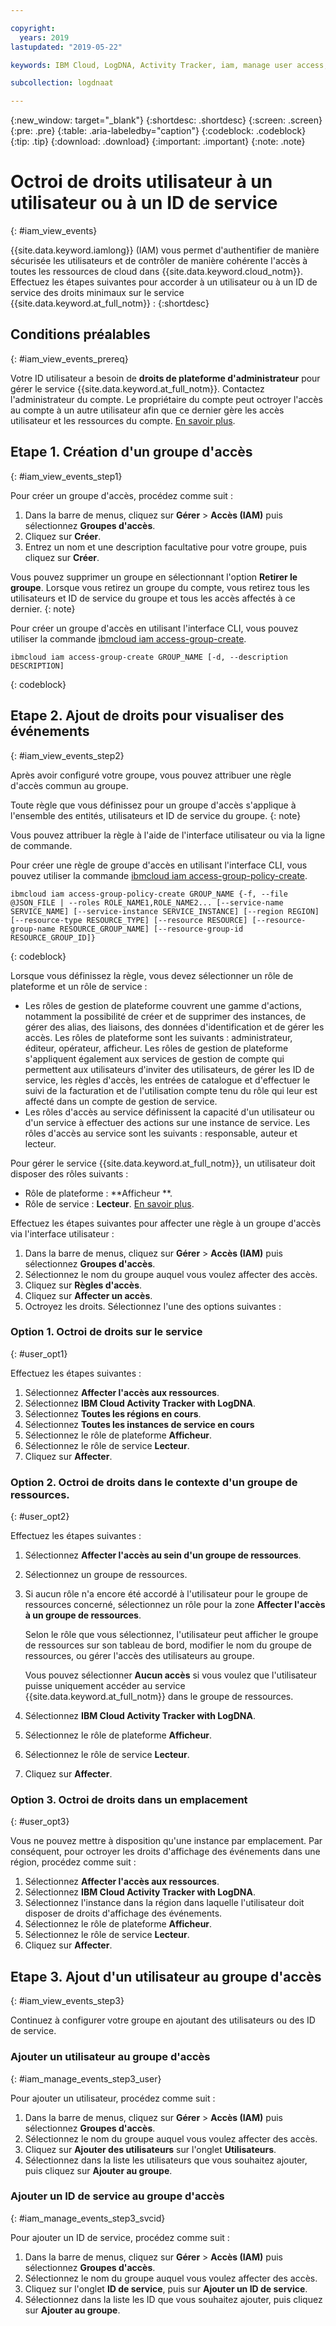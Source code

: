 ```yaml
---

copyright:
  years: 2019
lastupdated: "2019-05-22"

keywords: IBM Cloud, LogDNA, Activity Tracker, iam, manage user access, viewer

subcollection: logdnaat

---
```


{:new_window: target="_blank"}
{:shortdesc: .shortdesc}
{:screen: .screen}
{:pre: .pre}
{:table: .aria-labeledby="caption"}
{:codeblock: .codeblock}
{:tip: .tip}
{:download: .download}
{:important: .important}
{:note: .note}

 
# Octroi de droits utilisateur à un utilisateur ou à un ID de service
{: #iam_view_events}

{{site.data.keyword.iamlong}} (IAM) vous permet d'authentifier de manière sécurisée les utilisateurs et de contrôler de manière cohérente l'accès à toutes les ressources de cloud dans {{site.data.keyword.cloud_notm}}. Effectuez les étapes suivantes pour accorder à un utilisateur ou à un ID de service des droits minimaux sur le service {{site.data.keyword.at_full_notm}} : 
{:shortdesc}

## Conditions préalables
{: #iam_view_events_prereq}

Votre ID utilisateur a besoin de **droits de plateforme d'administrateur** pour gérer le service {{site.data.keyword.at_full_notm}}. Contactez l'administrateur du compte. Le propriétaire du compte peut octroyer l'accès au compte à un autre utilisateur afin que ce dernier gère les accès utilisateur et les ressources du compte. [En savoir plus](/docs/iam?topic=iam-userroles).




## Etape 1. Création d'un groupe d'accès
{: #iam_view_events_step1}

Pour créer un groupe d'accès, procédez comme suit :

1. Dans la barre de menus, cliquez sur **Gérer** &gt; **Accès (IAM)** puis sélectionnez **Groupes d'accès**.
2. Cliquez sur **Créer**.
3. Entrez un nom et une description facultative pour votre groupe, puis cliquez sur **Créer**.

Vous pouvez supprimer un groupe en sélectionnant l'option **Retirer le groupe**. Lorsque vous retirez un groupe du compte, vous retirez tous les utilisateurs et ID de service du groupe et tous les accès affectés à ce dernier.
{: note}

Pour créer un groupe d'accès en utilisant l'interface CLI, vous pouvez utiliser la commande [ibmcloud iam access-group-create](/docs/cli/reference/ibmcloud?topic=cloud-cli-ibmcloud_commands_iam#ibmcloud_iam_access_group_create).
```
ibmcloud iam access-group-create GROUP_NAME [-d, --description DESCRIPTION]
```
{: codeblock}



## Etape 2. Ajout de droits pour visualiser des événements
{: #iam_view_events_step2}

Après avoir configuré votre groupe, vous pouvez attribuer une règle d'accès commun au groupe. 

Toute règle que vous définissez pour un groupe d'accès s'applique à l'ensemble des entités, utilisateurs et ID de service du groupe. 
{: note}

Vous pouvez attribuer la règle à l'aide de l'interface utilisateur ou via la ligne de commande.

Pour créer une règle de groupe d'accès en utilisant l'interface CLI, vous pouvez utiliser la commande [ibmcloud iam access-group-policy-create](/docs/cli/reference/ibmcloud?topic=cloud-cli-ibmcloud_commands_iam#ibmcloud_iam_access_group_policy_create).

```
ibmcloud iam access-group-policy-create GROUP_NAME {-f, --file @JSON_FILE | --roles ROLE_NAME1,ROLE_NAME2... [--service-name SERVICE_NAME] [--service-instance SERVICE_INSTANCE] [--region REGION] [--resource-type RESOURCE_TYPE] [--resource RESOURCE] [--resource-group-name RESOURCE_GROUP_NAME] [--resource-group-id RESOURCE_GROUP_ID]}
```
{: codeblock}

Lorsque vous définissez la règle, vous devez sélectionner un rôle de plateforme et un rôle de service : 
* Les rôles de gestion de plateforme couvrent une gamme d'actions, notamment la possibilité de créer et de supprimer des instances, de gérer des alias, des liaisons, des données d'identification et de gérer les accès. Les rôles de plateforme sont les suivants : administrateur, éditeur, opérateur, afficheur. Les rôles de gestion de plateforme s'appliquent également aux services de gestion de compte qui permettent aux utilisateurs d'inviter des utilisateurs, de gérer les ID de service, les règles d'accès, les entrées de catalogue et d'effectuer le suivi de la facturation et de l'utilisation compte tenu du rôle qui leur est affecté dans un compte de gestion de service.
* Les rôles d'accès au service définissent la capacité d'un utilisateur ou d'un service à effectuer des actions sur une instance de service. Les rôles d'accès au service sont les suivants : responsable, auteur et lecteur.

Pour gérer le service {{site.data.keyword.at_full_notm}}, un utilisateur doit disposer des rôles suivants : 
* Rôle de plateforme : **Afficheur **.  
* Rôle de service : **Lecteur**.
[En savoir plus](/docs/services/Activity-Tracker-with-LogDNA?topic=logdnaat-iam#iam).



Effectuez les étapes suivantes pour affecter une règle à un groupe d'accès via l'interface utilisateur :

1. Dans la barre de menus, cliquez sur **Gérer** &gt; **Accès (IAM)** puis sélectionnez **Groupes d'accès**.
2. Sélectionnez le nom du groupe auquel vous voulez affecter des accès. 
3. Cliquez sur **Règles d'accès**.
4. Cliquez sur **Affecter un accès**.
5. Octroyez les droits. Sélectionnez l'une des options suivantes : 


### Option 1. Octroi de droits sur le service
{: #user_opt1}

Effectuez les étapes suivantes : 

1. Sélectionnez **Affecter l'accès aux ressources**.
2. Sélectionnez **IBM Cloud Activity Tracker with LogDNA**.
3. Sélectionnez **Toutes les régions en cours**.
4. Sélectionnez **Toutes les instances de service en cours**
5. Sélectionnez le rôle de plateforme **Afficheur**.
6. Sélectionnez le rôle de service **Lecteur**.
7. Cliquez sur **Affecter**.

### Option 2. Octroi de droits dans le contexte d'un groupe de ressources. 
{: #user_opt2}

Effectuez les étapes suivantes : 

1. Sélectionnez **Affecter l'accès au sein d'un groupe de ressources**.
2. Sélectionnez un groupe de ressources.
3. Si aucun rôle n'a encore été accordé à l'utilisateur pour le groupe de ressources concerné, sélectionnez un rôle pour la zone **Affecter l'accès à un groupe de ressources**. 

    Selon le rôle que vous sélectionnez, l'utilisateur peut afficher le groupe de ressources sur son tableau de bord, modifier le nom du groupe de ressources, ou gérer l'accès des utilisateurs au groupe. 
    
    Vous pouvez sélectionner **Aucun accès** si vous voulez que l'utilisateur puisse uniquement accéder au service {{site.data.keyword.at_full_notm}} dans le groupe de ressources.

4. Sélectionnez **IBM Cloud Activity Tracker with LogDNA**.
5. Sélectionnez le rôle de plateforme **Afficheur**.
6. Sélectionnez le rôle de service **Lecteur**.
7. Cliquez sur **Affecter**.

### Option 3. Octroi de droits dans un emplacement
{: #user_opt3}

Vous ne pouvez mettre à disposition qu'une instance par emplacement. Par conséquent, pour octroyer les droits d'affichage des événements dans une région, procédez comme suit :  

1. Sélectionnez **Affecter l'accès aux ressources**.
2. Sélectionnez **IBM Cloud Activity Tracker with LogDNA**.
3. Sélectionnez l'instance dans la région dans laquelle l'utilisateur doit disposer de droits d'affichage des événements. 
4. Sélectionnez le rôle de plateforme **Afficheur**.
5. Sélectionnez le rôle de service **Lecteur**.
6. Cliquez sur **Affecter**.


## Etape 3. Ajout d'un utilisateur au groupe d'accès
{: #iam_view_events_step3}

Continuez à configurer votre groupe en ajoutant des utilisateurs ou des ID de service.

### Ajouter un utilisateur au groupe d'accès
{: #iam_manage_events_step3_user}

Pour ajouter un utilisateur, procédez comme suit :

1. Dans la barre de menus, cliquez sur **Gérer** &gt; **Accès (IAM)** puis sélectionnez **Groupes d'accès**.
2. Sélectionnez le nom du groupe auquel vous voulez affecter des accès. 
3. Cliquez sur **Ajouter des utilisateurs** sur l'onglet **Utilisateurs**.
4. Sélectionnez dans la liste les utilisateurs que vous souhaitez ajouter, puis cliquez sur **Ajouter au groupe**.


### Ajouter un ID de service au groupe d'accès
{: #iam_manage_events_step3_svcid}

Pour ajouter un ID de service, procédez comme suit :

1. Dans la barre de menus, cliquez sur **Gérer** &gt; **Accès (IAM)** puis sélectionnez **Groupes d'accès**.
2. Sélectionnez le nom du groupe auquel vous voulez affecter des accès. 
3. Cliquez sur l'onglet **ID de service**, puis sur **Ajouter un ID de service**.
4. Sélectionnez dans la liste les ID que vous souhaitez ajouter, puis cliquez sur **Ajouter au groupe**.


